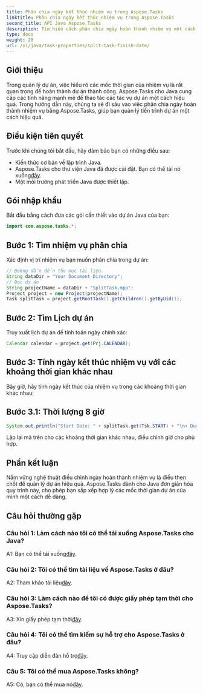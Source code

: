 ```yaml
---
title: Phân chia ngày kết thúc nhiệm vụ trong Aspose.Tasks
linktitle: Phân chia ngày kết thúc nhiệm vụ trong Aspose.Tasks
second_title: API Java Aspose.Tasks
description: Tìm hiểu cách phân chia ngày hoàn thành nhiệm vụ một cách dễ dàng bằng cách sử dụng Aspose.Tasks cho Java. Tăng cường quản lý dự án với các mốc thời gian chính xác.
type: docs
weight: 28
url: /vi/java/task-properties/split-task-finish-date/
---
```

## Giới thiệu
Trong quản lý dự án, việc hiểu rõ các mốc thời gian của nhiệm vụ là rất quan trọng để hoàn thành dự án thành công. Aspose.Tasks cho Java cung cấp các tính năng mạnh mẽ để thao tác các tác vụ dự án một cách hiệu quả. Trong hướng dẫn này, chúng ta sẽ đi sâu vào việc phân chia ngày hoàn thành nhiệm vụ bằng Aspose.Tasks, giúp bạn quản lý tiến trình dự án một cách hiệu quả.
## Điều kiện tiên quyết
Trước khi chúng tôi bắt đầu, hãy đảm bảo bạn có những điều sau:
- Kiến thức cơ bản về lập trình Java.
-  Aspose.Tasks cho thư viện Java đã được cài đặt. Bạn có thể tải nó xuống[đây](https://releases.aspose.com/tasks/java/).
- Một môi trường phát triển Java được thiết lập.
## Gói nhập khẩu
Bắt đầu bằng cách đưa các gói cần thiết vào dự án Java của bạn:
```java
import com.aspose.tasks.*;
```
## Bước 1: Tìm nhiệm vụ phân chia
Xác định vị trí nhiệm vụ bạn muốn phân chia trong dự án:
```java
// Đường dẫn đến thư mục tài liệu.
String dataDir = "Your Document Directory";
// Đọc dự án
String projectName = dataDir + "SplitTask.mpp";
Project project = new Project(projectName);
Task splitTask = project.getRootTask().getChildren().getByUid(1);
```
## Bước 2: Tìm Lịch dự án
Truy xuất lịch dự án để tính toán ngày chính xác:
```java
Calendar calendar = project.get(Prj.CALENDAR);
```
## Bước 3: Tính ngày kết thúc nhiệm vụ với các khoảng thời gian khác nhau
Bây giờ, hãy tính ngày kết thúc của nhiệm vụ trong các khoảng thời gian khác nhau:
## Bước 3.1: Thời lượng 8 giờ
```java
System.out.println("Start Date: " + splitTask.get(Tsk.START) + "\n+ Duration 8 hours\nFinish Date: " + calendar.getTaskFinishDateFromDuration(splitTask, 8d));
```
Lặp lại mã trên cho các khoảng thời gian khác nhau, điều chỉnh giờ cho phù hợp.
## Phần kết luận
Nắm vững nghệ thuật điều chỉnh ngày hoàn thành nhiệm vụ là điều then chốt để quản lý dự án hiệu quả. Aspose.Tasks dành cho Java đơn giản hóa quy trình này, cho phép bạn sắp xếp hợp lý các mốc thời gian dự án của mình một cách dễ dàng.
## Câu hỏi thường gặp
### Câu hỏi 1: Làm cách nào tôi có thể tải xuống Aspose.Tasks cho Java?
 A1: Bạn có thể tải xuống[đây](https://releases.aspose.com/tasks/java/).
### Câu hỏi 2: Tôi có thể tìm tài liệu về Aspose.Tasks ở đâu?
 A2: Tham khảo tài liệu[đây](https://reference.aspose.com/tasks/java/).
### Câu hỏi 3: Làm cách nào để tôi có được giấy phép tạm thời cho Aspose.Tasks?
 A3: Xin giấy phép tạm thời[đây](https://purchase.aspose.com/temporary-license/).
### Câu hỏi 4: Tôi có thể tìm kiếm sự hỗ trợ cho Aspose.Tasks ở đâu?
 A4: Truy cập diễn đàn hỗ trợ[đây](https://forum.aspose.com/c/tasks/15).
### Câu 5: Tôi có thể mua Aspose.Tasks không?
 A5: Có, bạn có thể mua nó[đây](https://purchase.aspose.com/buy).